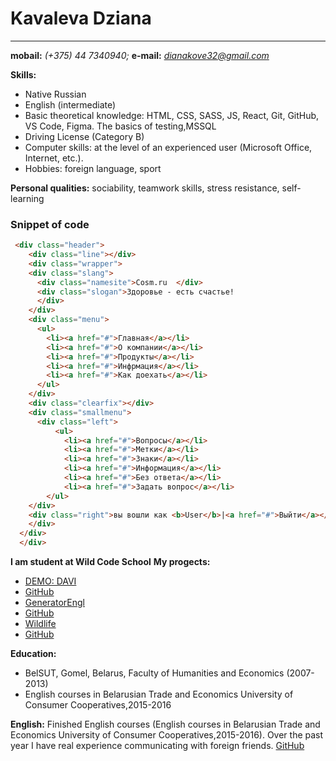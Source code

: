 # Kavaleva Dziana
-------------------------------------------------------------------------------------
**mobail:** *(+375) 44 7340940;* **e-mail:** *<dianakove32@gmail.com>*

**Skills:**
+ Native Russian
+ English (intermediate)
+ Basic theoretical knowledge: HTML, CSS, SASS, JS, React, Git, GitHub, VS Code, Figma. The basics of testing,MSSQL
+ Driving License (Category B)
+ Computer skills: at the level of an experienced user (Microsoft Office, Internet, etc.).
+ Hobbies: foreign language, sport

**Personal qualities:**
sociability, teamwork skills, stress resistance, self-learning

### Snippet of code
```html
 <div class="header">
    <div class="line"></div>
    <div class="wrapper">
    <div class="slang">
      <div class="namesite">Cosm.ru  </div>
      <div class="slogan">Здоровье - есть счастье!
      </div>
    </div>
    <div class="menu">
      <ul>
        <li><a href="#">Главная</a></li>
        <li><a href="#">О компании</a></li>
        <li><a href="#">Продукты</a></li>
        <li><a href="#">Инфрмация</a></li>
        <li><a href="#">Как доехать</a></li>
      </ul>
    </div>
    <div class="clearfix"></div>
    <div class="smallmenu">
      <div class="left">
          <ul>
            <li><a href="#">Вопросы</a></li>
            <li><a href="#">Метки</a></li>
            <li><a href="#">Знаки</a></li>
            <li><a href="#">Информация</a></li>
            <li><a href="#">Без ответа</a></li>
            <li><a href="#">Задать вопрос</a></li>
        </ul>
    </div>
    <div class="right">вы вошли как <b>User</b>|<a href="#">Выйти</a></div>
    </div>
  </div>
  </div>
```
**I am student at Wild Code School**
**My progects:**
- [DEMO: DAVI](https://dianakove32.github.io/DAVI/)
- [GitHub](https://github.com/Dianakove32/DAVI)
- [GeneratorEngl](https://dianakove32.github.io/GeneratorEngl/)
- [GitHub](https://github.com/Dianakove32/GeneratorEngl)
- [Wildlife](https://dianakove32.github.io/wildlife/index.html)
- [GitHub](https://github.com/Dianakove32/wildlife)

**Education:**
- BelSUT, Gomel, Belarus, Faculty of Humanities and Economics  (2007- 2013)
- English courses in Belarusian Trade and Economics University of  Consumer Cooperatives,2015-2016

**English:**
Finished English courses (English courses in Belarusian Trade and Economics University of  Consumer Cooperatives,2015-2016). Over the past year I have real experience communicating with foreign friends.
[GitHub](https://github.com/dianakove32)